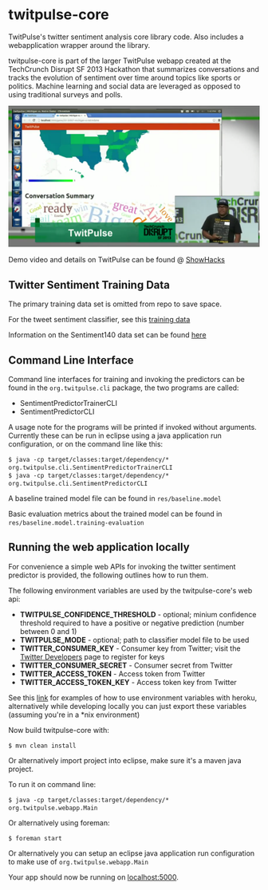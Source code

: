 twitpulse-core
==============

TwitPulse's twitter sentiment analysis core library code. Also includes a webapplication wrapper around the library. 

twitpulse-core is part of the larger TwitPulse webapp created at the TechCrunch Disrupt SF 2013 Hackathon that summarizes conversations and tracks the evolution of sentiment over time around topics like sports or politics. Machine learning and social data are leveraged as opposed to using traditional surveys and polls.

![Screenshot](https://raw.githubusercontent.com/kevd1337/twitpulse-core/master/screenshot.png)

Demo video and details on TwitPulse can be found @ [ShowHacks](http://www.showhacks.com/p/23TplPdS)

## Twitter Sentiment Training Data

The primary training data set is omitted from repo to save space. 

For the tweet sentiment classifier, see this [training data](http://cs.stanford.edu/people/alecmgo/trainingandtestdata.zip)

Information on the Sentiment140 data set can be found [here](http://help.sentiment140.com/for-students) 

## Command Line Interface

Command line interfaces for training and invoking the predictors can be found in the `org.twitpulse.cli` package, the two programs are called:
* SentimentPredictorTrainerCLI
* SentimentPredictorCLI

A usage note for the programs will be printed if invoked without arguments. Currently these can be run in eclipse using a java application run configuration, or on the command line like this:
    
    $ java -cp target/classes:target/dependency/* org.twitpulse.cli.SentimentPredictorTrainerCLI
    $ java -cp target/classes:target/dependency/* org.twitpulse.cli.SentimentPredictorCLI
    
A baseline trained model file can be found in `res/baseline.model`

Basic evaluation metrics about the trained model can be found in `res/baseline.model.training-evaluation`

## Running the web application locally

For convenience a simple web APIs for invoking the twitter sentiment predictor is provided, the following outlines how to run them.

The following environment variables are used by the twitpulse-core's web api:

- **TWITPULSE\_CONFIDENCE\_THRESHOLD** - optional; minium confidence threshold required to have a positive or negative prediction (number between 0 and 1)
- **TWITPULSE\_MODE** - optional; path to classifier model file to be used
- **TWITTER\_CONSUMER\_KEY** -  Consumer key from Twitter; visit the [Twitter Developers](https://dev.twitter.com/) page to register for keys
- **TWITTER\_CONSUMER\_SECRET** - Consumer secret from Twitter
- **TWITTER\_ACCESS\_TOKEN** - Access token from Twitter
- **TWITTER\_ACCESS\_TOKEN\_KEY** - Access token key from Twitter

See this [link](https://devcenter.heroku.com/articles/config-vars#example) for examples of how to use environment variables with heroku, alternatively while developing locally you can just export these variables (assuming you're in a *nix environment)


Now build twitpulse-core with:

    $ mvn clean install
    
Or alternatively import project into eclipse, make sure it's a maven java project.


To run it on command line:

    $ java -cp target/classes:target/dependency/* org.twitpulse.webapp.Main

Or alternatively using foreman:

    $ foreman start
   
Or alternatively you can setup an eclipse java application run configuration to make use of `org.twitpulse.webapp.Main`


Your app should now be running on [localhost:5000](http://localhost:5000/).
